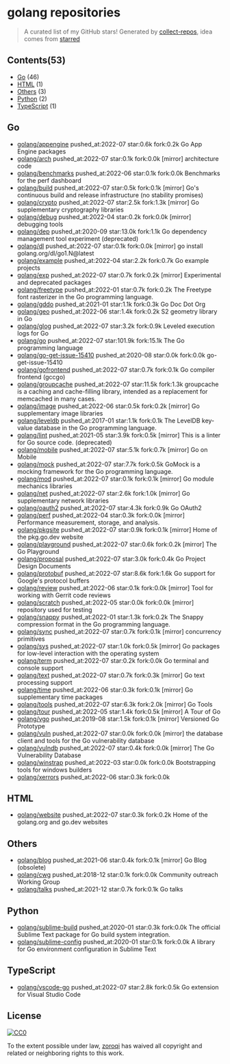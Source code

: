 # golang repositories


> A curated list of my GitHub stars!  Generated by [collect-repos](https://github.com/zoroqi/collect-repos), idea comes from [starred](https://github.com/maguowei/starred)  


## Contents(53)

- [Go](#go) (46)
- [HTML](#html) (1)
- [Others](#others) (3)
- [Python](#python) (2)
- [TypeScript](#typescript) (1)

## Go

- [golang/appengine](https://github.com/golang/appengine) pushed_at:2022-07 star:0.6k fork:0.2k Go App Engine packages
- [golang/arch](https://github.com/golang/arch) pushed_at:2022-07 star:0.1k fork:0.0k [mirror] architecture code
- [golang/benchmarks](https://github.com/golang/benchmarks) pushed_at:2022-06 star:0.1k fork:0.0k Benchmarks for the perf dashboard
- [golang/build](https://github.com/golang/build) pushed_at:2022-07 star:0.5k fork:0.1k [mirror] Go's continuous build and release infrastructure (no stability promises)
- [golang/crypto](https://github.com/golang/crypto) pushed_at:2022-07 star:2.5k fork:1.3k [mirror] Go supplementary cryptography libraries
- [golang/debug](https://github.com/golang/debug) pushed_at:2022-04 star:0.2k fork:0.0k [mirror] debugging tools
- [golang/dep](https://github.com/golang/dep) pushed_at:2020-09 star:13.0k fork:1.1k Go dependency management tool experiment (deprecated)
- [golang/dl](https://github.com/golang/dl) pushed_at:2022-07 star:0.1k fork:0.0k [mirror] go install golang.org/dl/go1.N@latest
- [golang/example](https://github.com/golang/example) pushed_at:2022-04 star:2.2k fork:0.7k Go example projects
- [golang/exp](https://github.com/golang/exp) pushed_at:2022-07 star:0.7k fork:0.2k [mirror] Experimental and deprecated packages
- [golang/freetype](https://github.com/golang/freetype) pushed_at:2022-01 star:0.7k fork:0.2k The Freetype font rasterizer in the Go programming language.
- [golang/gddo](https://github.com/golang/gddo) pushed_at:2021-01 star:1.1k fork:0.3k Go Doc Dot Org
- [golang/geo](https://github.com/golang/geo) pushed_at:2022-06 star:1.4k fork:0.2k S2 geometry library in Go
- [golang/glog](https://github.com/golang/glog) pushed_at:2022-07 star:3.2k fork:0.9k Leveled execution logs for Go
- [golang/go](https://github.com/golang/go) pushed_at:2022-07 star:101.9k fork:15.1k The Go programming language
- [golang/go-get-issue-15410](https://github.com/golang/go-get-issue-15410) pushed_at:2020-08 star:0.0k fork:0.0k go-get-issue-15410
- [golang/gofrontend](https://github.com/golang/gofrontend) pushed_at:2022-07 star:0.7k fork:0.1k Go compiler frontend (gccgo)
- [golang/groupcache](https://github.com/golang/groupcache) pushed_at:2022-07 star:11.5k fork:1.3k groupcache is a caching and cache-filling library, intended as a replacement for memcached in many cases.
- [golang/image](https://github.com/golang/image) pushed_at:2022-06 star:0.5k fork:0.2k [mirror] Go supplementary image libraries
- [golang/leveldb](https://github.com/golang/leveldb) pushed_at:2017-01 star:1.1k fork:0.1k The LevelDB key-value database in the Go programming language.
- [golang/lint](https://github.com/golang/lint) pushed_at:2021-05 star:3.9k fork:0.5k [mirror] This is a linter for Go source code. (deprecated)
- [golang/mobile](https://github.com/golang/mobile) pushed_at:2022-07 star:5.1k fork:0.7k [mirror] Go on Mobile
- [golang/mock](https://github.com/golang/mock) pushed_at:2022-07 star:7.7k fork:0.5k GoMock is a mocking framework for the Go programming language.
- [golang/mod](https://github.com/golang/mod) pushed_at:2022-07 star:0.1k fork:0.1k [mirror] Go module mechanics libraries
- [golang/net](https://github.com/golang/net) pushed_at:2022-07 star:2.6k fork:1.0k [mirror] Go supplementary network libraries
- [golang/oauth2](https://github.com/golang/oauth2) pushed_at:2022-07 star:4.3k fork:0.9k Go OAuth2
- [golang/perf](https://github.com/golang/perf) pushed_at:2022-04 star:0.3k fork:0.0k [mirror] Performance measurement, storage, and analysis.
- [golang/pkgsite](https://github.com/golang/pkgsite) pushed_at:2022-07 star:0.9k fork:0.1k [mirror] Home of the pkg.go.dev website
- [golang/playground](https://github.com/golang/playground) pushed_at:2022-07 star:0.6k fork:0.2k [mirror] The Go Playground
- [golang/proposal](https://github.com/golang/proposal) pushed_at:2022-07 star:3.0k fork:0.4k Go Project Design Documents
- [golang/protobuf](https://github.com/golang/protobuf) pushed_at:2022-07 star:8.6k fork:1.6k Go support for Google's protocol buffers
- [golang/review](https://github.com/golang/review) pushed_at:2022-06 star:0.1k fork:0.0k [mirror] Tool for working with Gerrit code reviews
- [golang/scratch](https://github.com/golang/scratch) pushed_at:2022-05 star:0.0k fork:0.0k [mirror] repository used for testing
- [golang/snappy](https://github.com/golang/snappy) pushed_at:2022-01 star:1.3k fork:0.2k The Snappy compression format in the Go programming language.
- [golang/sync](https://github.com/golang/sync) pushed_at:2022-07 star:0.7k fork:0.1k [mirror] concurrency primitives
- [golang/sys](https://github.com/golang/sys) pushed_at:2022-07 star:1.0k fork:0.5k [mirror] Go packages for low-level interaction with the operating system
- [golang/term](https://github.com/golang/term) pushed_at:2022-07 star:0.2k fork:0.0k Go terminal and console support
- [golang/text](https://github.com/golang/text) pushed_at:2022-07 star:0.7k fork:0.3k [mirror] Go text processing support
- [golang/time](https://github.com/golang/time) pushed_at:2022-06 star:0.3k fork:0.1k [mirror] Go supplementary time packages
- [golang/tools](https://github.com/golang/tools) pushed_at:2022-07 star:6.3k fork:2.0k [mirror] Go Tools
- [golang/tour](https://github.com/golang/tour) pushed_at:2022-05 star:1.4k fork:0.5k [mirror] A Tour of Go
- [golang/vgo](https://github.com/golang/vgo) pushed_at:2019-08 star:1.5k fork:0.1k [mirror] Versioned Go Prototype
- [golang/vuln](https://github.com/golang/vuln) pushed_at:2022-07 star:0.0k fork:0.0k [mirror] the database client and tools for the Go vulnerability database
- [golang/vulndb](https://github.com/golang/vulndb) pushed_at:2022-07 star:0.4k fork:0.0k [mirror] The Go Vulnerability Database
- [golang/winstrap](https://github.com/golang/winstrap) pushed_at:2022-03 star:0.0k fork:0.0k Bootstrapping tools for windows builders
- [golang/xerrors](https://github.com/golang/xerrors) pushed_at:2022-06 star:0.3k fork:0.0k 

## HTML

- [golang/website](https://github.com/golang/website) pushed_at:2022-07 star:0.3k fork:0.2k Home of the golang.org and go.dev websites

## Others

- [golang/blog](https://github.com/golang/blog) pushed_at:2021-06 star:0.4k fork:0.1k [mirror] Go Blog (obsolete)
- [golang/cwg](https://github.com/golang/cwg) pushed_at:2018-12 star:0.1k fork:0.0k Community outreach Working Group
- [golang/talks](https://github.com/golang/talks) pushed_at:2021-12 star:0.7k fork:0.1k Go talks

## Python

- [golang/sublime-build](https://github.com/golang/sublime-build) pushed_at:2020-01 star:0.3k fork:0.0k The official Sublime Text package for Go build system integration.
- [golang/sublime-config](https://github.com/golang/sublime-config) pushed_at:2020-01 star:0.1k fork:0.0k A library for Go environment configuration in Sublime Text

## TypeScript

- [golang/vscode-go](https://github.com/golang/vscode-go) pushed_at:2022-07 star:2.8k fork:0.5k Go extension for Visual Studio Code


## License

[![CC0](http://mirrors.creativecommons.org/presskit/buttons/88x31/svg/cc-zero.svg)](https://creativecommons.org/publicdomain/zero/1.0/)

To the extent possible under law, [zoroqi](https://github.com/zoroqi) has waived all copyright and related or neighboring rights to this work.
